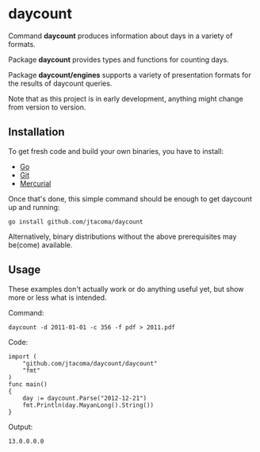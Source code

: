 daycount
========

Command **daycount** produces information about days in a variety of
formats.

Package **daycount** provides types and functions for counting days.

Package **daycount/engines** supports a variety of presentation formats
for the results of daycount queries.

Note that as this project is in early development, anything might change
from version to version.

Installation
------------

To get fresh code and build your own binaries, you have to install:

* [Go](http://golang.org)
* [Git](http://git-scm.com)
* [Mercurial](http://mercurial.selenic.com)

Once that's done, this simple command should be enough to get daycount
up and running:

    go install github.com/jtacoma/daycount

Alternatively, binary distributions without the above prerequisites may
be(come) available.

Usage
-----

These examples don't actually work or do anything useful yet, but show
more or less what is intended.

Command:

    daycount -d 2011-01-01 -c 356 -f pdf > 2011.pdf

Code:

    import (
        "github.com/jtacoma/daycount/daycount"
        "fmt"
    )
    func main()
    {
        day := daycount.Parse("2012-12-21")
        fmt.Println(day.MayanLong().String())
    }

Output:

    13.0.0.0.0

